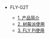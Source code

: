 * FLY-G2T

    * [1. 产品简介](/board/fly_g2t/README.md)
    * [2. 树莓派使用](/board/fly_g2t/rpi.md)
    * [3. FLY Pi使用](/board/fly_g2t/fly.md)
    
      

